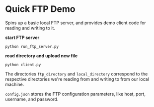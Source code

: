 # Quick FTP Demo

Spins up a basic local FTP server, and provides demo client code for reading and writing to it.

**start FTP server**

`python run_ftp_server.py`

**read directory and upload new file**

`python client.py`

The directories `ftp_directory` and `local_directory` correspond to the respective directories we're reading from and writing to from our local machine.

`config.json` stores the FTP configuration parameters, like host, port, username, and password.

